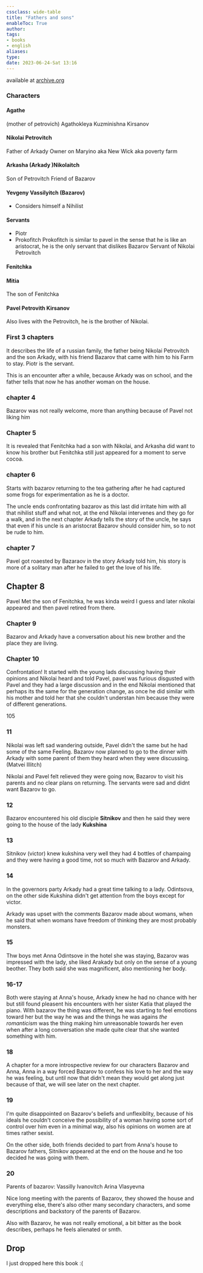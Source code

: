 ```yaml
---
cssclass: wide-table
title: "Fathers and sons"
enableToc: True
author: 
tags: 
- books
- english
aliases: 
type: 
date: 2023-06-24-Sat 13:16
---
```


available at [archive.org](https://archive.org/details/fatherssons00turguoft/page/n5/mode/2up?view=theater)

### Characters

#### Agathe 
(mother of petrovich)
Agathokleya Kuzminishna Kirsanov

#### Nikolai Petrovitch
Father of Arkady
Owner on Maryino aka New Wick aka poverty farm
#### Arkasha (Arkady )Nikolaitch
Son of Petrovitch
Friend of Bazarov

#### Yevgeny Vassilyitch (Bazarov)
- Considers himself a Nihilist

#### Servants
- Piotr
- Prokofitch
 Prokofitch is similar to pavel in the sense that he is like an aristocrat, he is the only servant that dislikes Bazarov
Servant of Nikolai Petrovitch

#### Fenitchka

#### Mitia
The son of Fenitchka

#### Pavel Petrovith Kirsanov
Also lives with the Petrovitch, he is the brother of Nikolai.

### First 3 chapters
It describes the life of a russian family, the father being Nikolai Petrovitch and the son Arkady, with his friend Bazarov that came with him to his Farm to stay. Piotr is the servant.

This is an encounter after a while, because Arkady was on school, and the father tells that now he has another woman on the house.

### chapter 4
Bazarov was not really welcome, more than anything because of Pavel not liking him

### Chapter 5
It is revealed that Fenitchka had a son with Nikolai, and Arkasha did want to know his brother but Fenitchka still just appeared for a moment to serve cocoa.

### chapter 6
Starts with bazarov returning to the tea gathering after he had captured some frogs for experimentation as he is a doctor.

The uncle ends confrontating bazarov as this last did irritate him with all that nihilist stuff and what not, at the end Nikolai intervenes and they go for a walk, and in the next chapter Arkady tells the story of the uncle, he says that even if his uncle is an aristocrat Bazarov should consider him, so to not be rude to him.

### chapter 7

Pavel got roaested by Bazaraov in the story Arkady told him, his story is more of a solitary man after he failed to get the love of his life.

## Chapter 8

Pavel Met the son of Fenitchka, he was kinda weird I guess and later nikolai appeared and then pavel retired from there.

### Chapter 9

Bazarov and Arkady have a conversation about his new brother and the place they are living.

### Chapter 10

Confrontation! 
It started with the young lads discussing having their opinions and Nikolai heard and told Pavel, pavel was furious disgusted with Pavel and they had a large discussion and in the end Nikolai mentioned that perhaps its the same for the generation change, as once he did similar with his mother and told her that she couldn't understan him because they were of different generations.

105

### 11
Nikolai was left sad wandering outside, Pavel didn't the same but he had some of the same Feeling. Bazarov now planned to go to the dinner with Arkady with some parent of them they heard when they were discussing. (Matvei Illitch)

Nikolai and Pavel felt relieved they were going now, Bazarov to visit his parents and no clear plans on returning. The servants were sad and didnt want Bazarov to go.


### 12
Bazarov encountered his old disciple **Sítnikov** and then he said they were going to the house of the lady **Kukshina**

### 13
Sitnikov (victor) knew kukshina very well they had 4 bottles of champaing and they were having a good time, not so much with Bazarov and Arkady.

### 14
In the governors party Arkady had a great time talking to a lady. Odintsova, on the other side Kukshina didn't get attention from the boys except for victor.

Arkady was upset with the comments Bazarov made about womans, when he said that when womans have freedom of thinking they are most probably monsters.

### 15
Thw boys met Anna Odintsove in the hotel she was staying, Bazarov was impressed with the lady, she liked Arakady but only on the sense of a young beother. They both said she was magnificent, also mentioning her body.


### 16-17

Both were staying at Anna's house, Arkady knew he had no chance with her but still found pleasent his encounters with her sister Katia that played the piano. With bazarov the thing was different, he was starting to feel emotions toward her but the way he was and the things he was agains *the romanticism* was the thing making him unreasonable towards her even when after a long conversation she made quite clear that she wanted something with him.

### 18

A chapter for a more introspective review for our characters Bazarov and Anna, Anna in a way forced Bazarov to confess his love to her and the way he was feeling, but until now that didn't mean they would get along just because of that, we will see later on the next chapter.

### 19

I'm quite disappointed on Bazarov's beliefs and unflexiblity, because of his ideals he couldn't conceive the possibility of a woman having some sort of control over him even in a minimal way, also his opinions on women are at times rather sexist. 

On the other side, both friends decided to part from Anna's house to Bazarov fathers, Sitnikov appeared at the end on the house and he too decided he was going with them.

### 20

Parents of bazarov:
Vassilly Ivanovitch
Arina Vlasyevna


Nice long meeting with the parents of Bazarov, they showed the house and everything else, there's also other many secondary characters, and some descriptions and backstory of the parents of Bazarov.

Also with Bazarov, he was not really emotional, a bit bitter as the book describes, perhaps he feels alienated or smth.

## Drop

I just dropped here this book :(